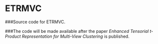 # ETRMVC

###Source code for ETRMVC.

###The code will be made available after the paper *Enhanced Tensorial t-Product Representation for Multi-View Clustering* is published.
